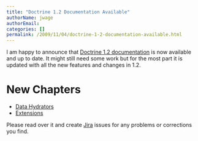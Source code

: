 ```yaml
---
title: "Doctrine 1.2 Documentation Available"
authorName: jwage
authorEmail:
categories: []
permalink: /2009/11/04/doctrine-1-2-documentation-available.html
---
```

I am happy to announce that [Doctrine 1.2
documentation](http://www.doctrine-project.org/documentation/manual/1_2/en)
is now available and up to date. It might still need some work but for
the most part it is updated with all the new features and changes in
1.2.

New Chapters
============

-   [Data
    Hydrators](https://www.doctrine-project.org/projects/doctrine1/en/latest/manual/data-hydrators.html)
-   [Extensions](https://www.doctrine-project.org/projects/doctrine1/en/latest/manual/extensions.html)

Please read over it and create
[Jira](http://www.doctrine-project.org/jira) issues for any problems or
corrections you find.
